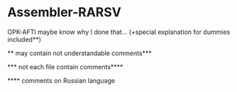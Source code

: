# Assembler-RARSV

OPK-AFTI maybe know why I done that... (+special explanation for dummies included**)

 ** may contain not understandable comments***

*** not each file contain comments****

**** comments on Russian language

